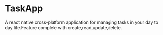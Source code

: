 # TaskApp
A react native cross-platform application for managing tasks in your day to day life.Feature complete with create,read,update,delete.
